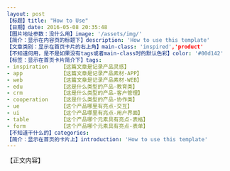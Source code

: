 ```yaml
---
layout: post
【标题】title: "How to Use"              
【日期】date: 2016-05-08 20:35:48
【图片地址参数：没什么用】image: '/assets/img/'
【简介：显示在内容页的标题下】description: 'How to use this template'
【文章类别：显示在首页卡片的右上角】main-class: 'inspired','product'
【不知道何用，是不是如果没有tags或者main-class时的默认色彩】color: '#00d142'
【标签：显示在首页卡片简介下】tags:
- inspiration    【这篇文章是记录产品灵感】
- app            【这篇文章是记录产品素材-APP】
- web            【这篇文章是记录产品素材-WEB】
- edu            【这是什么类型的产品-教育类】
- crm            【这是什么类型的产品-客户管理】
- cooperation    【这是什么类型的产品-协作类】
- ue             【这个产品哪里有亮点-交互】
- ui             【这个产品哪里有亮点-用户界面】
- table          【这个产品哪个元素具有亮点-表格】
- form           【这个产品哪个元素具有亮点-表单】
【不知道干什么的】categories:
【简介：显示在首页的卡片上】introduction: 'How to use this template'
---
```


【正文内容】